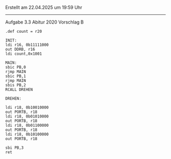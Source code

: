Erstellt am 22.04.2025 um 19:59 Uhr

---
Aufgabe 3.3 Abitur 2020 Vorschlag B
```asmatmel
.def count = r20

INIT: 
ldi r16, 0b11111000
out DDRB, r16
ldi count,0x1001

MAIN:
sbic PB,0
rjmp MAIN
sbic PB,1
rjmp MAIN
sbis PB,2
RCALL DREHEN

DREHEN:

ldi r18, 0b10010000
out PORTB, r18
ldi r18, 0b01010000
out PORTB, r18
ldi r18, 0b01100000
out PORTB, r18
ldi r18, 0b10100000
out PORTB, r18

sbi PB,3
ret
```